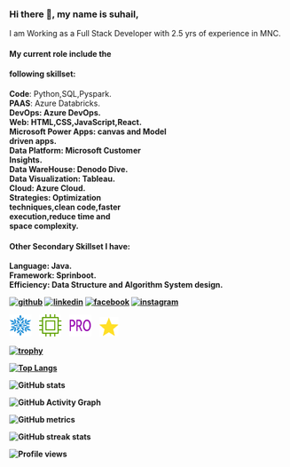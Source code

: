### Hi there 👋, my name is suhail,
I am Working as a Full Stack Developer with 2.5 yrs of experience in MNC.
#### My current role include the   
####   following skillset:
 <strong>Code</strong>: Python,SQL,Pyspark.<br>
 <strong>PAAS</strong>: Azure Databricks.<br>
 <strong>DevOps</string>: Azure DevOps.<br>
 <strong>Web</strong>: HTML,CSS,JavaScript,React.<br>
 <strong>Microsoft Power Apps</strong>: canvas and Model    
                       driven apps.<br>
 <strong>Data Platform</strong>: Microsoft Customer      
                Insights.<br>
 <strong>Data WareHouse</strong>: Denodo Dive.<br>
 <strong>Data Visualization</strong>: Tableau.<br>
 <strong>Cloud</strong>: Azure Cloud.<br>
 <strong>Strategies</strong>: Optimization   
             techniques,clean code,faster    
             execution,reduce time and   
             space complexity.<br>
 
#### Other Secondary Skillset I have:

<strong>Language</strong>: Java.<br>
<strong>Framework</strong>: Sprinboot.<br>
<strong>Efficiency</strong>: Data Structure and Algorithm
            System design.<br>



[<img src='https://cdn.jsdelivr.net/npm/simple-icons@3.0.1/icons/github.svg' alt='github' height='40'>](https://github.com/suhailparray98)  [<img src='https://cdn.jsdelivr.net/npm/simple-icons@3.0.1/icons/linkedin.svg' alt='linkedin' height='40'>](https://www.linkedin.com/in/suhailap/)  [<img src='https://cdn.jsdelivr.net/npm/simple-icons@3.0.1/icons/facebook.svg' alt='facebook' height='40'>](https://www.facebook.com/https://www.facebook.com/suhail.parray.39)  [<img src='https://cdn.jsdelivr.net/npm/simple-icons@3.0.1/icons/instagram.svg' alt='instagram' height='40'>](https://www.instagram.com/https://www.instagram.com/soub_in_tech/)  

<a href='https://archiveprogram.github.com/'><img src='https://raw.githubusercontent.com/acervenky/animated-github-badges/master/assets/acbadge.gif' width='40' height='40'></a> <a href='https://docs.github.com/en/developers'><img src='https://raw.githubusercontent.com/acervenky/animated-github-badges/master/assets/devbadge.gif' width='40' height='40'></a> <a href='https://github.com/pricing'><img src='https://raw.githubusercontent.com/acervenky/animated-github-badges/master/assets/pro.gif' width='40' height='40'></a> <a href='https://stars.github.com/'><img src='https://raw.githubusercontent.com/acervenky/animated-github-badges/master/assets/starbadge.gif' width='35' height='35'></a> 

[![trophy](https://github-profile-trophy.vercel.app/?username=suhailparray98)](https://github.com/ryo-ma/github-profile-trophy)

[![Top Langs](https://github-readme-stats.vercel.app/api/top-langs/?username=suhailparray98)](https://github.com/anuraghazra/github-readme-stats)

![GitHub stats](https://github-readme-stats.vercel.app/api?username=suhailparray98&show_icons=true&count_private=true)  

![GitHub Activity Graph](https://activity-graph.herokuapp.com/graph?username=suhailparray98)  

![GitHub metrics](https://metrics.lecoq.io/suhailparray98)  

![GitHub streak stats](https://github-readme-streak-stats.herokuapp.com/?user=suhailparray98)  

![Profile views](https://gpvc.arturio.dev/suhailparray98)  
